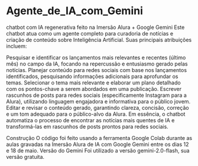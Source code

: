 # Agente_de_IA_com_Gemini
chatbot com IA regenerativa feito na Imersão Alura + Google Gemini
Este chatbot atua como um agente completo para curadoria de notícias e criação de conteúdo sobre Inteligência Artificial. Suas principais atribuições incluem:

Pesquisar e identificar os lançamentos mais relevantes e recentes (último mês) no campo da IA, focando na repercussão e entusiasmo gerado pelas notícias.
Planejar conteúdo para redes sociais com base nos lançamentos identificados, pesquisando informações adicionais para aprofundar os temas.
Selecionar o tema mais relevante e elaborar um plano detalhado com os pontos-chave a serem abordados em uma publicação.
Escrever rascunhos de posts para redes sociais (especificamente Instagram para a Alura), utilizando linguagem engajadora e informativa para o público jovem.
Editar e revisar o conteúdo gerado, garantindo clareza, concisão, correção e um tom adequado para o público-alvo da Alura.
Em essência, o chatbot automatiza o processo de encontrar as notícias mais quentes de IA e transformá-las em rascunhos de posts prontos para redes sociais.

Construção
O código foi feito usando a ferramenta Google Colab durante as aulas gravadas na Imersão Alura de IA com Google Gemini entre os dias 12 e 18 de maio.
Versão do Gemini
Foi utilizado a versão gemini-2.0-flash, sua versão gratuita.
